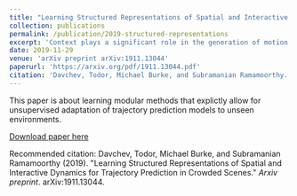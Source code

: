 ```yaml
---
title: "Learning Structured Representations of Spatial and Interactive Dynamics for Trajectory Prediction in Crowded Scenes."
collection: publications
permalink: /publication/2019-structured-representations
excerpt: 'Context plays a significant role in the generation of motion for dynamic agents in interactive environments. This work proposes a modular method that utilises a learned model of the environment for motion prediction and explicitly allows for unsupervised adaptation of trajectory prediction models to unseen environments and new tasks by decoupling per-agent dynamics and environment modelling. Modelling both the spatial and dynamic aspects of a given environment alongside the per agent behaviour results in more informed motion prediction and allows for performance comparable to the state-of-the-art. We highlight the model's prediction capability using a benchmark pedestrian prediction problem and a robot manipulation task and show that we can transfer the predictor across these tasks in a completely unsupervised way. The proposed approach allows for robust and label efficient forward modelling, and relaxes the need for full model re-training in new environments.'
date: 2019-11-29
venue: 'arXiv preprint arXiv:1911.13044'
paperurl: 'https://arxiv.org/pdf/1911.13044.pdf'
citation: 'Davchev, Todor, Michael Burke, and Subramanian Ramamoorthy. "Learning Structured Representations of Spatial and Interactive Dynamics for Trajectory Prediction in Crowded Scenes." arXiv preprint arXiv:1911.13044 (2019).'
---
```

This paper is about learning modular methods that explictly allow for unsupervised adaptation of trajectory prediction models to unseen environments.

[Download paper here](https://arxiv.org/pdf/1911.13044.pdf)

Recommended citation: Davchev, Todor, Michael Burke, and Subramanian Ramamoorthy (2019). "Learning Structured Representations of Spatial and Interactive Dynamics for Trajectory Prediction in Crowded Scenes." <i>Arxiv preprint</i>. arXiv:1911.13044.